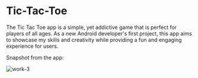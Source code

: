 # Tic-Tac-Toe

The Tic Tac Toe app is a simple, yet addictive game that is perfect for players of all ages. As a new Android developer's first project, this app aims to showcase my skills and creativity while providing a fun and engaging experience for users.

Snapshot from the app:

![work-3](https://github.com/lovishprabhakar/Tic-Tac-Toe/assets/89595539/41152ab1-0fea-4ac5-a592-d5ad1a3ead23)
